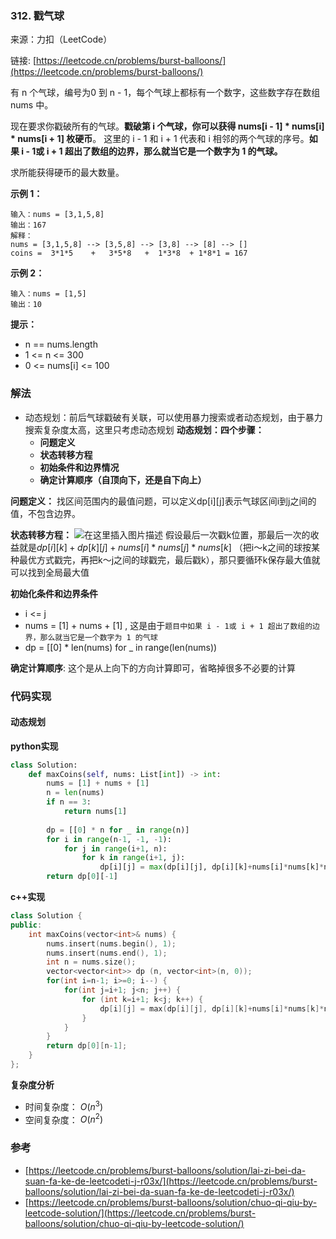 ### 312. 戳气球
来源：力扣（LeetCode）

链接: [https://leetcode.cn/problems/burst-balloons/](https://leetcode.cn/problems/burst-balloons/)

有 n 个气球，编号为0 到 n - 1，每个气球上都标有一个数字，这些数字存在数组 nums 中。

现在要求你戳破所有的气球。**戳破第 i 个气球，你可以获得 nums[i - 1] * nums[i] * nums[i + 1] 枚硬币**。 这里的 i - 1 和 i + 1 代表和 i 相邻的两个气球的序号。**如果 i - 1或 i + 1 超出了数组的边界，那么就当它是一个数字为 1 的气球。**

求所能获得硬币的最大数量。

**示例 1：**
```
输入：nums = [3,1,5,8]
输出：167
解释：
nums = [3,1,5,8] --> [3,5,8] --> [3,8] --> [8] --> []
coins =  3*1*5    +   3*5*8   +  1*3*8  + 1*8*1 = 167
```

**示例 2：**
```
输入：nums = [1,5]
输出：10
```


**提示：**
* n == nums.length
* 1 <= n <= 300
* 0 <= nums[i] <= 100

### 解法
* 动态规划：前后气球戳破有关联，可以使用暴力搜索或者动态规划，由于暴力搜索复杂度太高，这里只考虑动态规划
	**动态规划：四个步骤：**
	- **问题定义**
	- **状态转移方程**
	- **初始条件和边界情况**
	- **确定计算顺序（自顶向下，还是自下向上）**

**问题定义：**
找区间范围内的最值问题，可以定义dp[i][j]表示气球区间i到j之间的值，不包含边界。


**状态转移方程：**
![在这里插入图片描述](https://img-blog.csdnimg.cn/36829a8ed94d42cb9aa7da2ca28d11f2.png)
假设最后一次戳k位置，那最后一次的收益就是$dp[i][k] + dp[k][j] + nums[i]*nums[j]*nums[k]$ （把i～k之间的球按某种最优方式戳完，再把k～j之间的球戳完，最后戳k），那只要循环k保存最大值就可以找到全局最大值


**初始化条件和边界条件**
* i <= j
* nums = [1] + nums + [1] , 这是由于`题目中如果 i - 1或 i + 1 超出了数组的边界，那么就当它是一个数字为 1 的气球`
* dp = [[0] * len(nums) for _ in range(len(nums))


**确定计算顺序**:
这个是从上向下的方向计算即可，省略掉很多不必要的计算

### 代码实现
#### 动态规划
**python实现**
```python
class Solution:
    def maxCoins(self, nums: List[int]) -> int:
        nums = [1] + nums + [1]
        n = len(nums)
        if n == 3:
            return nums[1]
        
        dp = [[0] * n for _ in range(n)]
        for i in range(n-1, -1, -1):
            for j in range(i+1, n):
                for k in range(i+1, j):
                    dp[i][j] = max(dp[i][j], dp[i][k]+nums[i]*nums[k]*nums[j]+dp[k][j])
        return dp[0][-1]
```


**c++实现**
```cpp
class Solution {
public:
    int maxCoins(vector<int>& nums) {
        nums.insert(nums.begin(), 1);
        nums.insert(nums.end(), 1);
        int n = nums.size();
        vector<vector<int>> dp (n, vector<int>(n, 0));
        for(int i=n-1; i>=0; i--) {
            for(int j=i+1; j<n; j++) {
                for (int k=i+1; k<j; k++) {
                    dp[i][j] = max(dp[i][j], dp[i][k]+nums[i]*nums[k]*nums[j]+dp[k][j]);
                }
            }
        }
        return dp[0][n-1];
    }
};
```


**复杂度分析**
* 时间复杂度： $O(n^3)$ 
* 空间复杂度： $O(n^2)$

### 参考
* [https://leetcode.cn/problems/burst-balloons/solution/lai-zi-bei-da-suan-fa-ke-de-leetcodeti-j-r03x/](https://leetcode.cn/problems/burst-balloons/solution/lai-zi-bei-da-suan-fa-ke-de-leetcodeti-j-r03x/)
* [https://leetcode.cn/problems/burst-balloons/solution/chuo-qi-qiu-by-leetcode-solution/](https://leetcode.cn/problems/burst-balloons/solution/chuo-qi-qiu-by-leetcode-solution/)